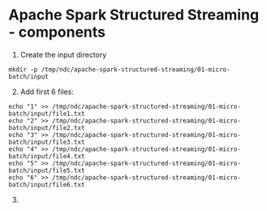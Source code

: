 # Apache Spark Structured Streaming - components

1. Create the input directory
```
mkdir -p /tmp/ndc/apache-spark-structured-streaming/01-micro-batch/input
```

2. Add first 6 files:
```
echo "1" >> /tmp/ndc/apache-spark-structured-streaming/01-micro-batch/input/file1.txt
echo "2" >> /tmp/ndc/apache-spark-structured-streaming/01-micro-batch/input/file2.txt
echo "3" >> /tmp/ndc/apache-spark-structured-streaming/01-micro-batch/input/file3.txt
echo "4" >> /tmp/ndc/apache-spark-structured-streaming/01-micro-batch/input/file4.txt
echo "5" >> /tmp/ndc/apache-spark-structured-streaming/01-micro-batch/input/file5.txt
echo "6" >> /tmp/ndc/apache-spark-structured-streaming/01-micro-batch/input/file6.txt
```

3. 
